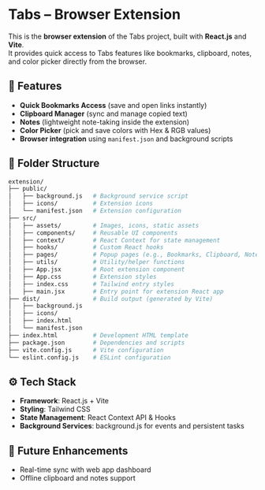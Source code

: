 # Tabs – Browser Extension

This is the **browser extension** of the Tabs project, built with **React.js** and **Vite**.  
It provides quick access to Tabs features like bookmarks, clipboard, notes, and color picker directly from the browser.  


## 🚀 Features  

- **Quick Bookmarks Access** (save and open links instantly)  
- **Clipboard Manager** (sync and manage copied text)  
- **Notes** (lightweight note-taking inside the extension)  
- **Color Picker** (pick and save colors with Hex & RGB values)  
- **Browser integration** using `manifest.json` and background scripts  


## 📂 Folder Structure  

```bash
extension/
├── public/             
│   ├── background.js   # Background service script
│   ├── icons/          # Extension icons
│   └── manifest.json   # Extension configuration
├── src/
│   ├── assets/         # Images, icons, static assets
│   ├── components/     # Reusable UI components
│   ├── context/        # React Context for state management
│   ├── hooks/          # Custom React hooks
│   ├── pages/          # Popup pages (e.g., Bookmarks, Clipboard, Notes)
│   ├── utils/          # Utility/helper functions
│   ├── App.jsx         # Root extension component
│   ├── App.css         # Extension styles
│   ├── index.css       # Tailwind entry styles
│   ├── main.jsx        # Entry point for extension React app
├── dist/               # Build output (generated by Vite)
│   ├── background.js
│   ├── icons/
│   ├── index.html
│   └── manifest.json
├── index.html          # Development HTML template
├── package.json        # Dependencies and scripts
├── vite.config.js      # Vite configuration
└── eslint.config.js    # ESLint configuration
```

## ⚙️ Tech Stack  

- **Framework**: React.js + Vite  
- **Styling**: Tailwind CSS  
- **State Management**: React Context API & Hooks  
- **Background Services**: background.js for events and persistent tasks  

## 📌 Future Enhancements  

- Real-time sync with web app dashboard  
- Offline clipboard and notes support  